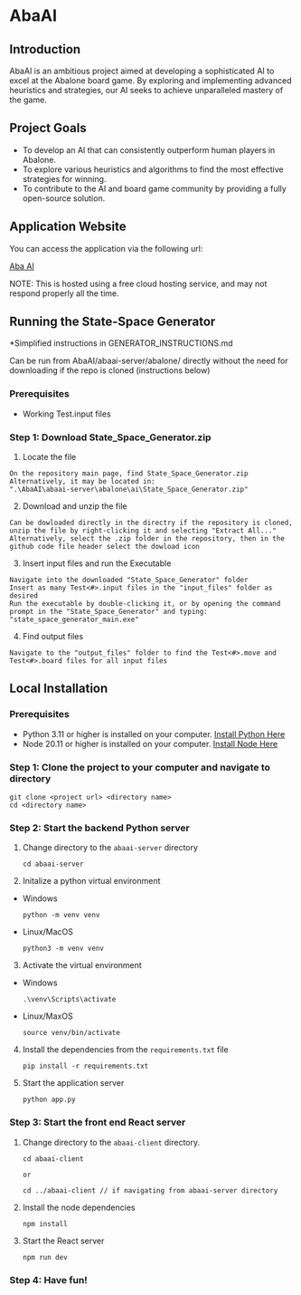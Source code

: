 # AbaAI

## Introduction
AbaAI is an ambitious project aimed at developing a sophisticated AI to excel at the Abalone board game. By exploring and implementing advanced heuristics and strategies, our AI seeks to achieve unparalleled mastery of the game.

## Project Goals
- To develop an AI that can consistently outperform human players in Abalone.
- To explore various heuristics and algorithms to find the most effective strategies for winning.
- To contribute to the AI and board game community by providing a fully open-source solution.

## Application Website
You can access the application via the following url:

[Aba AI](https://aba-ai.vercel.app/)

NOTE: This is hosted using a free cloud hosting service, and may not respond properly all the time.

## Running the State-Space Generator
*Simplified instructions in GENERATOR_INSTRUCTIONS.md

Can be run from AbaAI/abaai-server/abalone/ directly without the need for downloading if the repo is cloned (instructions below) 

### Prerequisites
- Working Test.input files 

### Step 1: Download State_Space_Generator.zip

1. Locate the file
```
On the repository main page, find State_Space_Generator.zip
Alternatively, it may be located in:
".\AbaAI\abaai-server\abalone\ai\State_Space_Generator.zip"
```

2. Download and unzip the file
```
Can be dowloaded directly in the directry if the repository is cloned, unzip the file by right-clicking it and selecting "Extract All..."
Alternatively, select the .zip folder in the repository, then in the github code file header select the dowload icon 
```

3. Insert input files and run the Executable
```
Navigate into the downloaded "State_Space_Generator" folder
Insert as many Test<#>.input files in the "input_files" folder as desired
Run the executable by double-clicking it, or by opening the command prompt in the "State_Space_Generator" and typing:
"state_space_generator_main.exe"
```

4. Find output files
```
Navigate to the "output_files" folder to find the Test<#>.move and Test<#>.board files for all input files
```

## Local Installation

### Prerequisites
- Python 3.11 or higher is installed on your computer. [Install Python Here](https://www.python.org/downloads/?trk=cndc-detail)
- Node 20.11 or higher is installed on your computer. [Install Node Here](https://nodejs.org/en/download/)

### Step 1: Clone the project to your computer and navigate to directory

```
git clone <project url> <directory name>
cd <directory name>
```

### Step 2: Start the backend Python server
1. Change directory to the `abaai-server` directory
    ```
    cd abaai-server
    ```

2. Initalize a python virtual environment
- Windows
    ```
    python -m venv venv
    ```
- Linux/MacOS
    ```
    python3 -m venv venv
    ```

3. Activate the virtual environment
- Windows
    ```
    .\venv\Scripts\activate
    ```
- Linux/MaxOS
    ```
    source venv/bin/activate
    ```

4. Install the dependencies from the `requirements.txt` file
    ```
    pip install -r requirements.txt
    ```

5. Start the application server
    ```
    python app.py
    ```

### Step 3: Start the front end React server
1. Change directory to the `abaai-client` directory.
    ```
    cd abaai-client
    
    or
    
    cd ../abaai-client // if navigating from abaai-server directory
    ```
2. Install the node dependencies
    ```
    npm install
    ```
3. Start the React server
    ```
    npm run dev
    ```

### Step 4: Have fun!

